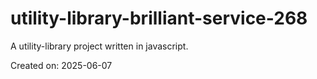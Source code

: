 # utility-library-brilliant-service-268

A utility-library project written in javascript.

Created on: 2025-06-07
